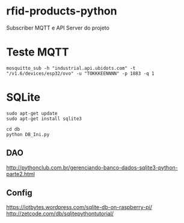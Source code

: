 # rfid-products-python
Subscriber MQTT e API Server do projeto

# Teste MQTT

```shell
mosquitto_sub -h "industrial.api.ubidots.com" -t "/v1.6/devices/esp32/ovo" -u "TOKKKEENNNN" -p 1883 -q 1
```

# SQLite

```shell
sudo apt-get update
sudo apt-get install sqlite3

cd db
python DB_Ini.py
```

## DAO
http://pythonclub.com.br/gerenciando-banco-dados-sqlite3-python-parte2.html

## Config
https://iotbytes.wordpress.com/sqlite-db-on-raspberry-pi/
http://zetcode.com/db/sqlitepythontutorial/


